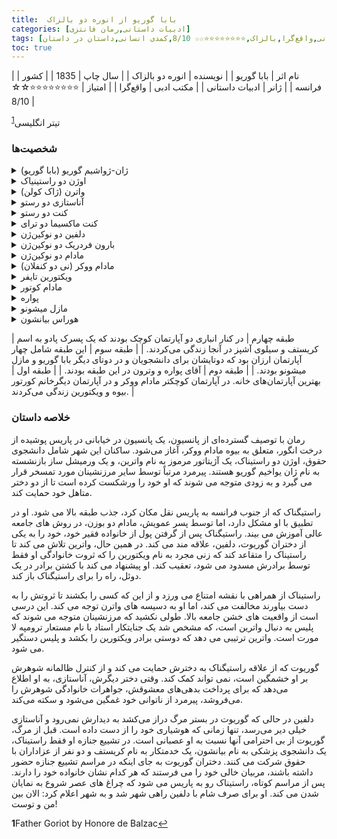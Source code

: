 ```yaml
---
title:  بابا گوریو از انوره دو بالزاک
categories: [ادبیات داستانی,رمان فانتزی]
tags: [رمان,فرانسه,دبیات داستانی,واقع‌گرا,بالزاک,⭐⭐⭐⭐⭐⭐⭐⭐☆☆ 8/10,کمدی انسانی,داستان در داستان]
toc: true
---
```


| نام اثر | بابا گوریو |
| نویسنده | انوره دو بالزاک |
| سال چاپ | 1835  |
| کشور | فرانسه  |
| ژانر | ادبیات داستانی |
| مکتب ادبی | واقع‌گرا |
| امتیاز | ⭐⭐⭐⭐⭐⭐⭐⭐☆☆ 8/10 |

تیتر انگلیسی<sup id="a1">[1](#f1)</sup>

### شخصیت‌ها

<details>
  <summary>ژان-ژواشیم گوریو (بابا گوریو)</summary>
یک تولیدکننده بازنشسته رشته فرنگی (ماکارونی) که ثروت و رفاه خود را برای دو دخترش فدا کرده است. او در یک پانسیون ساده زندگی می‌کند و شخصیت عنوان رمان است.
</details>
<details>
  <summary>اوژن دو راستینیاک</summary>
یک دانشجوی جوان و جاه‌طلب حقوق از خانواده‌ای نجیب اما فقیر. او در جامعه بالای پاریس درگیر می‌شود و نقشی مرکزی در کاوش موضوعات جاه‌طلبی و 
اخلاق دارد.
</details>
<details>
  <summary>واترن (ژاک کولن)</summary>
مردی مرموز و کاریزماتیک که در پانسیون با هویتی جعلی زندگی می‌کند. او بعداً به عنوان یک جنایتکار معروف شناخته می‌شود و نقش مهمی در تأثیرگذاری بر راستینیاک دارد.
</details>
<details>
  <summary>آناستازی دو رستو</summary>
دختر بزرگ‌تر گوریو، همسر کنت دو رستو. او در ازدواجش ناراضی است، درگیر رابطه‌ای خارج از ازدواج است و به طور مداوم از پدرش کمک مالی می‌خواهد.
</details>
<details>
  <summary>کنت دو رستو</summary>
همسر اشرافی اما بی‌تفاوت آناستازی.
</details>
<details>
  <summary>کنت ماکسیما دو ترای</summary>
عاشق آناستازی، نجیبی حیله‌گر که از او از نظر مالی سوءاستفاده می‌کند.
</details>
<details>
  <summary>دلفین دو نوکین‌ژن</summary>
دختر کوچک‌تر گوریو، همسر بارون دو نوکین‌ژن. مانند خواهرش، او در ازدواجش ناراضی است و از پدرش برای حمایت مالی استفاده می‌کند.
</details>
<details>
  <summary>بارون فردریک دو نوکین‌ژن</summary>
  همسر دلفین، بانکداری ثروتمند اما بی‌وجدان.
</details>
<details>
  <summary>مادام دو نوکین‌ژن</summary>
 خود دلفین که گاهی با عنوان متأهلی‌اش خطاب می‌شود.
</details>
<details>
  <summary>مادام ووکر (نی دو کنفلان)</summary>
 صاحب پانسیونی که بخش زیادی از اتفاقات رمان در آن رخ می‌دهد. او به عنوان بیوه‌ای خسیس و شایعه‌پرداز به تصویر کشیده شده است.
 </details>
<details>
  <summary>ویکتورین تایفر</summary>
زن جوانی مهربان و محجوب که در پانسیون اقامت دارد. توسط پدر ثروتمندش از ارث محروم شده و به عنوان علاقه عشقی بالقوه در داستان ظاهر می‌شود.
 </details>
<details>
  <summary>مادام کوتور</summary>
سرپرست و محافظ ویکتورین، بیوه‌ای که از منافع او مراقبت می‌کند.
 </details>
<details>
  <summary>پواره</summary>
کارمند بازنشسته دولت که در پانسیون زندگی می‌کند. او اغلب به عنوان فردی مطیع و به سادگی تحت تأثیر قرار می‌گیرد، توصیف می‌شود.
 </details>
<details>
  <summary>مازل میشونو</summary>
زن مجرد مسن‌تری که در پانسیون اقامت دارد. او در توطئه علیه واترن دخیل می‌شود.
 </details>
<details>
  <summary>هوراس بیانشون</summary>
دانشجوی پزشکی و دوست راستینیاک. او کمک‌های پزشکی ارائه می‌دهد و نمادی از تمامیت است.
 </details>

| طبقه چهارم | در کنار انباری دو آپارتمان کوچک بودند که یک پسرک پادو به اسم کریستف و سیلوی آشپز در آنجا زندگی می‌کردند. |
| طبقه سوم | این طبقه شامل چهار آپارتمان ارزان بود که دوتایشان برای دانشجویان و در دوتای دیگر بابا گوریو و مازل میشونو بودند. |
| طبقه دوم | آقای پواره و وترون در این طبقه بودند. |
| طبقه اول | بهترین آپارتمان‌های خانه. در آپارتمان کوچکتر مادام ووکر و در آپارتمان دیگرخانم کورتور بیوه و ویکتورین زندگی می‌کردند. |


### خلاصه داستان

رمان با توصیف گسترده‌ای از پانسیون، یک پانسیون در خیابانی در پاریس پوشیده از درخت انگور، متعلق به بیوه مادام ووکر، آغاز می‌شود. ساکنان این شهر شامل دانشجوی حقوق، اوژن دو راستیناک، یک آژیتاتور مرموز به نام واترین، و یک ورمیشل ساز بازنشسته به نام ژان یواخیم گوریو هستند. پیرمرد مرتباً توسط سایر مرزنشینان مورد تمسخر قرار می گیرد و به زودی متوجه می شوند که او خود را ورشکست کرده است تا از دو دختر متاهل خود حمایت کند.

راستیگناک که از جنوب فرانسه به پاریس نقل مکان کرد، جذب طبقه بالا می شود. او در تطبیق با او مشکل دارد، اما توسط پسر عمویش، مادام دو بوزن، در روش های جامعه عالی آموزش می بیند. راستیگناک پس از گرفتن پول از خانواده فقیر خود، خود را به یکی از دختران گوریوت، دلفین، علاقه مند می کند. در همین حال، واترین تلاش می کند تا راستیناک را متقاعد کند که زنی مجرد به نام ویکتورین را که ثروت خانوادگی او فقط توسط برادرش مسدود می شود، تعقیب کند. او پیشنهاد می کند با کشتن برادر در یک دوئل، راه را برای راستیگناک باز کند.

راستیناک از همراهی با نقشه امتناع می ورزد و از این که کسی را بکشند تا ثروتش را به دست بیاورند مخالفت می کند، اما او به دسیسه های واترن توجه می کند. این درسی است از واقعیت های خشن جامعه بالا. طولی نکشید که مرزنشینان متوجه می شوند که پلیس به دنبال واترین است، که مشخص شد یک جنایتکار استاد با نام مستعار ترومپه لا مورت است. واترین ترتیبی می دهد که دوستی برادر ویکتورین را بکشد و پلیس دستگیر می شود.

گوریوت که از علاقه راستیگناک به دخترش حمایت می کند و از کنترل ظالمانه شوهرش بر او خشمگین است، نمی تواند کمک کند. وقتی دختر دیگرش، آناستازی، به او اطلاع می‌دهد که برای پرداخت بدهی‌های معشوقش، جواهرات خانوادگی شوهرش را می‌فروشد، پیرمرد از ناتوانی خود غمگین می‌شود و سکته می‌کند.

دلفین در حالی که گوریوت در بستر مرگ دراز می‌کشد به دیدارش نمی‌رود و آناستازی خیلی دیر می‌رسد، تنها زمانی که هوشیاری خود را از دست داده است. قبل از مرگ، گوریوت از بی احترامی آنها نسبت به او عصبانی است. در تشییع جنازه او فقط راستیناک، یک دانشجوی پزشکی به نام بیانشون، یک خدمتکار به نام کریستف و دو نفر از عزاداران با حقوق شرکت می کنند. دختران گوریوت به جای اینکه در مراسم تشییع جنازه حضور داشته باشند، مربیان خالی خود را می فرستند که هر کدام نشان خانواده خود را دارند. پس از مراسم کوتاه، راستیناک رو به پاریس می شود که چراغ های عصر شروع به نمایان شدن می کند. او برای صرف شام با دلفین راهی شهر شد و به شهر اعلام کرد: الان بین من و توست!

<b id="f1">1</b><span class="footnote">Father Goriot by Honore de Balzac</span>[↩](#a1)